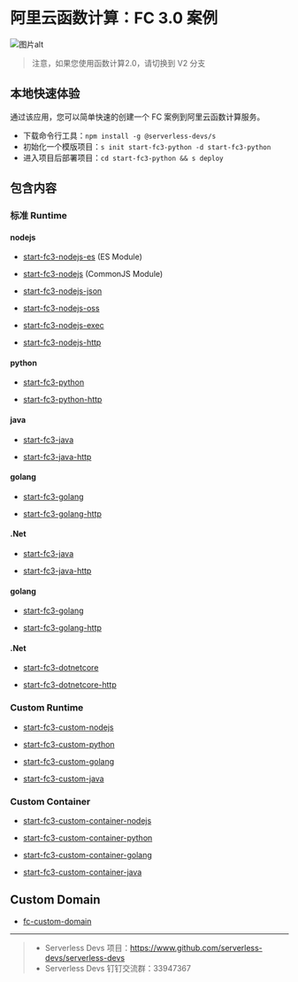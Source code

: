 # 阿里云函数计算：FC 3.0 案例

![图片alt](https://serverless-article-picture.oss-cn-hangzhou.aliyuncs.com/1638188206727_20211129121647053051.png)

> 注意，如果您使用函数计算2.0，请切换到 V2 分支

## 本地快速体验

通过该应用，您可以简单快速的创建一个 FC 案例到阿里云函数计算服务。

- 下载命令行工具：`npm install -g @serverless-devs/s`
- 初始化一个模版项目：`s init start-fc3-python -d start-fc3-python`
- 进入项目后部署项目：`cd start-fc3-python && s deploy`

## 包含内容

### 标准 Runtime

#### nodejs

- [start-fc3-nodejs-es](./fc-node/hello-world-es/src) (ES Module)

- [start-fc3-nodejs](./fc-node/hello-world/src) (CommonJS Module)

- [start-fc3-nodejs-json](./fc-node/json-event/src)

- [start-fc3-nodejs-oss](./fc-node/oss-event/src)

- [start-fc3-nodejs-exec](./fc-node/exec-command/src)

- [start-fc3-nodejs-http](./fc-node/simple-http/src)

#### python

- [start-fc3-python](./fc-python/hello-world/src)

- [start-fc3-python-http](./fc-python/simple-http/src)

#### java

- [start-fc3-java](./fc-java/hello-world/src)
  
- [start-fc3-java-http](./fc-java/simple-http/src)

#### golang

- [start-fc3-golang](./fc-golang/hello-world/src)

- [start-fc3-golang-http](./fc-golang/simple-http/src)

#### .Net

- [start-fc3-java](./fc-java/hello-world/src)
  
- [start-fc3-java-http](./fc-java/simple-http/src)

#### golang

- [start-fc3-golang](./fc-golang/hello-world/src)

- [start-fc3-golang-http](./fc-golang/simple-http/src)

#### .Net

- [start-fc3-dotnetcore](./fc-dotnetcore/hello-world/src)

- [start-fc3-dotnetcore-http](./fc-dotnetcore/simple-http/src)

### Custom Runtime

- [start-fc3-custom-nodejs](./custom/nodejs/src)

- [start-fc3-custom-python](./custom/python/src)

- [start-fc3-custom-golang](./custom/golang/src)

- [start-fc3-custom-java](./custom/java/src)

### Custom Container

- [start-fc3-custom-container-nodejs](./custom-container/nodejs/src)

- [start-fc3-custom-container-python](./custom-container/python/src)

- [start-fc3-custom-container-golang](./custom-container/golang/src)

- [start-fc3-custom-container-java](./custom-container/java/src)

## Custom Domain

- [fc-custom-domain](./fc-custom-domain/src)

---
>
> - Serverless Devs 项目：<https://www.github.com/serverless-devs/serverless-devs>
> - Serverless Devs 钉钉交流群：33947367
